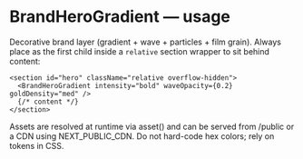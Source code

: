 # BrandHeroGradient — usage

Decorative brand layer (gradient + wave + particles + film grain). Always place as the first child inside a `relative` section wrapper to sit behind content:

```tsx
<section id="hero" className="relative overflow-hidden">
  <BrandHeroGradient intensity="bold" waveOpacity={0.2} goldDensity="med" />
  {/* content */}
</section>
```

Assets are resolved at runtime via asset() and can be served from /public or a CDN using NEXT_PUBLIC_CDN.
Do not hard-code hex colors; rely on tokens in CSS.
